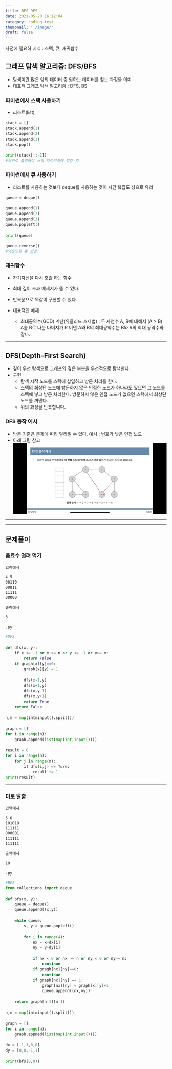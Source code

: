 ```yaml
---
title: BFS DFS
date: 2021-05-20 16:12:04
category: coding-test
thumbnail: './image/'
draft: false
---
```


사전에 필요하 지식 : 스택, 큐, 재귀함수

## 그래프 탐색 알고리즘: DFS/BFS

- 탐색이란 많은 양의 데이터 중 원하는 데이터를 찾는 과정을 의미
- 대표적 그래프 탐색 알고리즘 : DFS, BS

### 파이썬에서 스택 사용하기

- 리스트(list)

```python
stack = []
stack.append(1)
stack.append(2)
stack.append(3)
stack.pop()

print(stack[::-1])
#거꾸로 출력해야 스택 자료구조에 맞춘 것
```

### 파이썬에서 큐 사용하기

- 리스트를 사용하는 것보다 deque를 사용하는 것이 시간 복잡도 상으로 유리

```python
queue = deque()

queue.append(1)
queue.append(2)
queue.append(3)
queue.popleft()

print(queue)

queue.reverse()
#역순으로 큐 변경
```

### 재귀함수

- 자기자신을 다시 호출 하는 함수
- 최대 깊이 초과 메세지가 뜰 수 있다.
- 반복문으로 똑같이 구현할 수 있다.

- 대표적인 예제
  - 최대공약수(GCD) 계산(유클리드 호제법) : 두 자연수 A, B에 대해서 (A > B) A를 B로 나눈 나머지가 R 이면 A와 B의 최대공약수는 B와 R의 최대 공약수와 같다.

<hr/>

## DFS(Depth-First Search)

- 깊이 우선 탐색으로 그래프의 깊은 부분을 우선적으로 탐색한다.
- 구현
  - 탐색 시작 노드를 스택에 삽입하고 방문 처리를 한다.
  - 스택의 최상단 노드에 방문하지 않은 인접한 노드가 하나라도 있으면 그 노드를 스택에 넣고 방문 처리한다. 방문하지 않은 인접 노드가 없으면 스택에서 최상단 노드를 꺼낸다.
  - 위의 과정을 반복합니다.

### DFS 동작 예시

- 방문 기준은 문제에 따라 달라질 수 있다.
  예시 : 번호가 낮은 인접 노드
- 아래 그림 참고
  ![ex_screenshot](./image/DFS_ex.jpeg)

<hr/>
<hr/>

## 문제풀이

### 음료수 얼려 먹기

`입력예시`

```
4 5
00110
00011
11111
00000
```

`출력예시`

```
3
```

`.py`

```python
#DFS

def dfs(x, y):
    if x <= -1 or x >= n or y <= -1 or y>= m:
        return False
    if gragh[x][y]==0:
        graph[x][y] = 1

        dfs(x-1,y)
        dfs(x+1,y)
        dfs(x,y-1)
        dfs(x,y+1)
        return True
    return False

n,m = map(intminput().split())

graph = []
for i in range(n):
    graph.appned(list(map(int,input())))

result = 0
for i in range(n):
    for j in range(m):
        if dfs(i,j) == Ture:
            result += 1
print(result)
```

<hr/>

### 미로 탈출

`입력예시`

```
5 6
101010
111111
000001
111111
111111
```

`출력예시`

```
10
```

`.py`

```python
#BFS
from collections import deque

def bfs(x, y):
    queue = deque()
    queue.append((x,y))

    while queue:
        s, y = queue.popleft()

        for i in range(4):
            nx = x+dx[i]
            ny = y+dy[i]

            if nx < 0 or nx >= n or ny < 0 or ny>= m:
                continue
            if gragh[nx][ny]==0:
                continue
            if graph[nx][ny] == 1:
                graph[nx][ny] = graph[x][y]+1
                queue.append((nx,ny))

    return graph[n-1][m-1]

n,m = map(intminput().split())

graph = []
for i in range(n):
    graph.appned(list(map(int,input())))

dx = [-1,1,0,0]
dy = [0,0,-1,1]

print(bfs(0,0))
```
